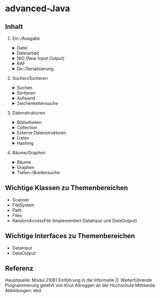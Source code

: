 # advanced-Java

## Inhalt
1. Ein-/Ausgabe
   <details>
    <summary>Datei</summary>

    - Dateien wie Array auf Speichermedium
    - Zugriff durch Dateizeiger (file pointer), welcher sich um entsprechende Anzahl Bytes beim Lesen/Schreiben versetzt
    - Möglichkeiten Datei auslesen: Scanner Klasse

   </details>

   <details>
    <summary>Dateiarbeit</summary>
   </details>

   <details>
    <summary>NIO (New Input Output)</summary>

    - = New Input Output = Ersatz/Erweiterung für IO-Konzepte in Java durch Klassen unter java.nio.file
    - FileSystem
    - Path -> **zentrale Klasse**, repräsentiert Pfad/Datei in System, dadurch ganz einfaches kopieren/verschieben von Datei (auch von Webserver)
    - Files -> zur Verfügung stellen von Routineoperationen wie kopieren und löschen

   </details>
   <details>
    <summary>RAF</summary>

    = Random Access File
    - ermöglicht wahlfreien Zugriff auf Datei zur Ein- und Ausgabe
    - dafür Dateizeiger an entsprechende Position setzen
      - Dateizeiger Typ long
      - zeigt auf Byte, bei dem nächste Dateizugriff beginnt
      - Anfänge elementarer Datenelemente berechenbar
      - Anfänge anderer Datenelemente in extra Index-Datei speichern notwendig
      - getFilePointer() -> Abfrage aktuellen Dateizeigers
      - seek(long pos) -> Dateizeiger an angegebene Position setzen
    - implementiert Interfaces
      - DataInput -> read-Methoden
      - DataOutput -> write-Methoden
    - RAF nach Benutzung schließen

   </details>
   <details>
    <summary>De-/Serialisierung</summary>
   </details>
2. Suchen/Sortieren
    <details>
     <summary>Suchen</summary>
    </details>
    <details>
     <summary>Sortieren</summary>
    </details>
    <details>
     <summary>Aufwand</summary>
    </details>
    <details>
     <summary>Zeichenkettensuche</summary>
    </details>
3. Datenstrukturen
    <details>
     <summary>Bibliotheken</summary>
    </details>
    <details>
     <summary>Collection</summary>
    </details>
    <details>
     <summary>Externe Datenstrukturen</summary>
    </details>
    <details>
     <summary>Listen</summary>
    </details>
    <details>
     <summary>Hashing</summary>
    </details>
4. Bäume/Graphen
    <details>
     <summary>Bäume</summary>
    </details>
    <details>
     <summary>Graphen</summary>
    </details>
    <details>
     <summary>Tiefen-/Breitensuche</summary>
    </details>

## Wichtige Klassen zu Themenbereichen

- Scanner
- FileSystem
- Path
- Files
- RandomAccessFile (implementiert DataInput und DataOutput)

## Wichtige Interfaces zu Themenbereichen

- DataInput
- DataOutput

## Referenz

Hauptquelle: Modul 21061 Einführung in die Informatik ||: Weiterführende Programmierung gelehrt von Knut Altroggen an der Hochschule Mittweida
Abbildungen: ebd.

